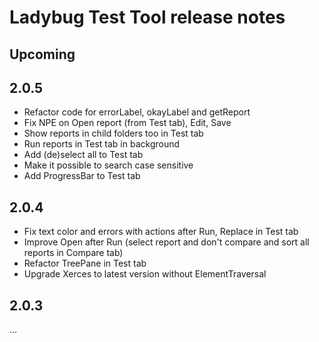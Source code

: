 Ladybug Test Tool release notes
===============================



Upcoming
--------



2.0.5
---

- Refactor code for errorLabel, okayLabel and getReport
- Fix NPE on Open report (from Test tab), Edit, Save 
- Show reports in child folders too in Test tab
- Run reports in Test tab in background
- Add (de)select all to Test tab
- Make it possible to search case sensitive
- Add ProgressBar to Test tab



2.0.4
---

- Fix text color and errors with actions after Run, Replace in Test tab
- Improve Open after Run (select report and don't compare and sort all reports in Compare tab)
- Refactor TreePane in Test tab
- Upgrade Xerces to latest version without ElementTraversal



2.0.3
---

...